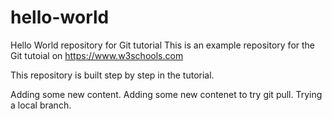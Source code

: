
# hello-world
Hello World repository for Git tutorial
This is an example repository for the Git tutoial on https://www.w3schools.com

This repository is built step by step in the tutorial.

Adding some new content.
Adding some new contenet to try git pull.
Trying a local branch.